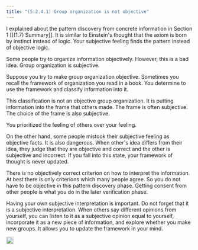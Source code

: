```yaml
---
title: "(5.2.4.1) Group organization is not objective"
---
```


I explained about the pattern discovery from concrete information in Section 1 [[(1.7) Summary]]. It is similar to Einstein's thought that the axiom is born by instinct instead of logic. Your subjective feeling finds the pattern instead of objective logic.

Some people try to organize information objectively. However, this is a bad idea. Group organization is subjective.

Suppose you try to make group organization objective. Sometimes you recall the framework of organization you read in a book. You determine to use the framework and classify information into it.

This classification is not an objective group organization. It is putting information into the frame that others made. The frame is often subjective. The choice of the frame is also subjective.

You prioritized the feeling of others over your feeling.


On the other hand, some people mistook their subjective feeling as objective facts. It is also dangerous. When other's idea differs from their idea, they judge that they are objective and correct and the other is subjective and incorrect. If you fall into this state, your framework of thought is never updated.

There is no objectively correct criterion on how to interpret the information. At best there is only criterions which many people agree. So you do not have to be objective in this pattern discovery phase. Getting consent from other people is what you do in the later verification phase.

Having your own subjective interpretation is important. Do not forget that it is a subjective interpretation. When others say different opinions from yourself, you can listen to it as a subjective opinion equal to yourself, incorporate it as a new piece of information, and explore whether you make new groups. It allows you to update the framework in your mind.

<img src='https://scrapbox.io/api/pages/nishio-en/en/icon' alt='en.icon' height="19.5"/>
